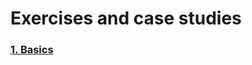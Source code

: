 # Exercises and case studies

### [1. Basics](https://github.com/krakowiakpawel9/data-science-bootcamp/blob/master/02_analiza_danych/01_pandas_intro.ipynb)

